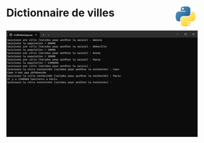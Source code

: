 # **Dictionnaire de villes** <a href="../../"><img align="right" src="../../assets/logo/Python-logo-notext.svg" alt="Python" title="Phthon" widht="auto" height="64px"></a>

![Dictionnaire de villes](../../assets/screenshots/dictionaryOfCities.png "Dictionnire de villes")